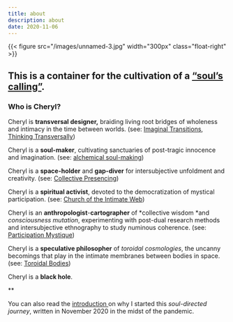 ```yaml
---
title: about
description: about
date: 2020-11-06
---
```

{{< figure src="/images/unnamed-3.jpg" width="300px" class="float-right" >}}

## **This is a container for the cultivation of a [“soul’s calling”](https://cherylhsu.ca/post/2020-11-06-commitment-to-calling/).** 


### Who is Cheryl? 

Cheryl is **transversal designer,** braiding living root bridges of wholeness and intimacy in the time between worlds. (see: [Imaginal Transitions](https://weallcanada.org/wp-content/uploads/2022/10/Toronto-Imaginal-Transitions-v1.0.pdf), [Thinking Transversally](https://youtu.be/fnpDP71uI9A?si=Ss8aVuVKzouH3afU))

Cheryl is a **soul-maker**, cultivating sanctuaries of post-tragic innocence and imagination. (see: [alchemical soul-making](https://youtu.be/lcK-fu6BtZ0?si=3toKpfIJ5xEQZ-d-)) 

Cheryl is a **space-holder** and **gap-diver** for intersubjective unfoldment and creativity. (see: [Collective Presencing](https://cherylhsu.ca/tags/collectivepresencing/))

Cheryl is a **spiritual activist**, devoted to the democratization of mystical participation. (see: [Church of the Intimate Web](https://publish.obsidian.md/intimateweb/The+Logos+Garden))

Cheryl is an **anthropologist**-**cartographer** of *collective wisdom *and *consciousness mutation*, experimenting with post-dual research methods and intersubjective ethnography to study numinous coherence. (see: [Participation Mystique](https://youtu.be/lcK-fu6BtZ0?si=VPFj7J3G2WuhQmP6))

Cheryl is a **speculative philosopher** of *toroidal cosmologies*, the uncanny becomings that play in the intimate membranes between bodies in space. (see: [Toroidal Bodies](https://youtu.be/mKSEh06X8hI?si=OPoUpfuqBQlslnuJ))

Cheryl is a **black hole**. 

**

You can also read the [introduction ](https://cherylhsu.ca/post/2020-11-06-about/)on why I started this *soul-directed journey*, written in November 2020 in the midst of the pandemic. 
